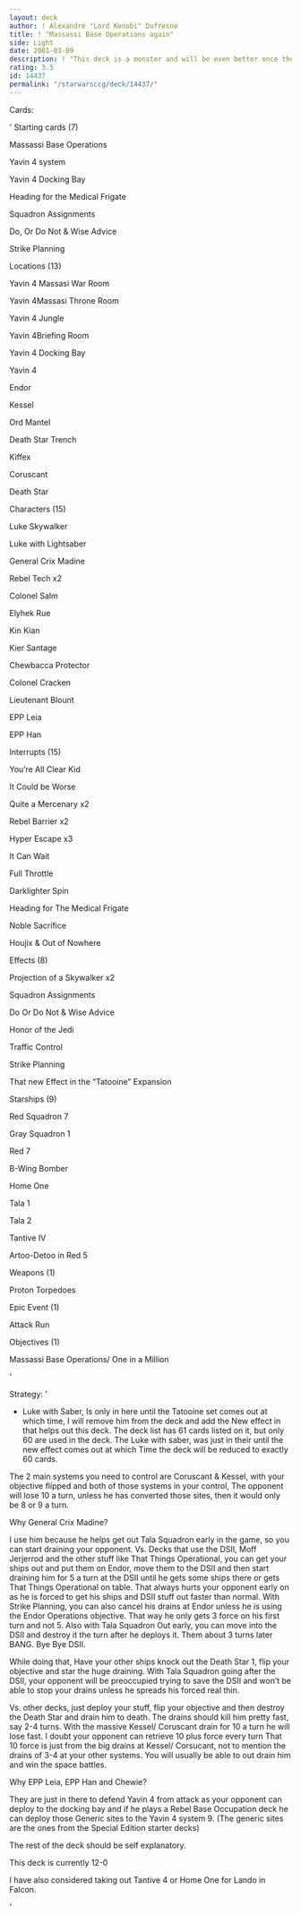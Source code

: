 ```yaml
---
layout: deck
author: ! Alexandre "Lord Kenobi" Dufresne
title: ! "Massassi Base Operations again"
side: Light
date: 2001-03-09
description: ! "This deck is a monster and will be even better once the new Tatooine expasion comes out."
rating: 3.5
id: 14437
permalink: "/starwarsccg/deck/14437/"
---
```

Cards: 

' 
Starting cards (7)


Massassi Base Operations 

Yavin 4 system

Yavin 4 Docking Bay

Heading for the Medical Frigate

Squadron Assignments 

Do, Or Do Not & Wise Advice 

Strike Planning


Locations (13) 


Yavin 4 Massasi War Room

Yavin 4Massasi Throne Room

Yavin 4 Jungle

Yavin 4Briefing Room

Yavin 4 Docking Bay 

Yavin 4 

Endor

Kessel

Ord Mantel 

Death Star Trench

Kiffex

Coruscant 

Death Star


Characters (15)


Luke Skywalker 

Luke with Lightsaber  

General Crix Madine  

Rebel Tech x2

Colonel Salm

Elyhek Rue

Kin Kian

Kier Santage

Chewbacca Protector 

Colonel Cracken 

Lieutenant Blount 

EPP Leia 

EPP Han 


Interrupts (15)


You’re All Clear Kid

It Could be Worse

Quite a Mercenary x2

Rebel Barrier x2

Hyper Escape x3

It Can Wait

Full Throttle

Darklighter Spin

Heading for The Medical Frigate 

Noble Sacrifice

Houjix & Out of Nowhere


Effects (8)


Projection of a Skywalker x2

Squadron Assignments

Do Or Do Not & Wise Advice 

Honor of the Jedi

Traffic Control

Strike Planning 

That new Effect in the &#8220;Tatooine&#8221; Expansion  


Starships (9)


Red Squadron 7

Gray Squadron 1

Red 7

B-Wing Bomber

Home One 

Tala 1 

Tala 2 

Tantive IV

Artoo-Detoo in Red 5


Weapons (1)


Proton Torpedoes


Epic Event (1)


Attack Run


Objectives (1)


Massassi Base Operations/ One in a Million 

'

Strategy: '

* Luke with Saber, Is only in here until the Tatooine set comes out at which time, I will remove him from the deck and add the New effect in that helps out this deck. The deck list has 61 cards listed on it, but only 60 are used in the deck. The Luke with saber, was just in their until the new effect comes out at which Time the deck will be reduced to exactly 60 cards. 


The 2 main systems you need to control are Coruscant & Kessel, with your objective flipped and both of those systems in your control, The opponent will lose 10 a turn, unless he has converted those sites, then it would only be 8 or 9 a turn.


  Why General Crix Madine? 


I use him because he helps get out Tala Squadron early in the game, so you can start draining your opponent. Vs. Decks that use the DSII, Moff Jerjerrod and the other stuff like That Things Operational, you can get your ships out and put them on Endor, move them to the DSII and then start draining him for 5 a turn at the DSII until he gets some ships there or gets That Things Operational on table. That always hurts your opponent early on as he is forced to get his ships and DSII stuff out faster than normal. With Strike Planning, you can also cancel his drains at Endor unless he is using the Endor Operations objective. That way he only gets 3 force on his first turn and not 5. Also with Tala Squadron Out early, you can move into the DSII and destroy it the turn after he deploys it. Them about 3 turns later BANG. Bye Bye DSII. 


While doing that, Have your other ships knock out the Death Star 1, flip your objective and star the huge draining. With Tala Squadron going after the DSII, your opponent will be preoccupied trying to save the DSII and won&#8217;t be able to stop your drains unless he spreads his forced real thin.  


Vs. other decks, just deploy your stuff, flip your objective and then destroy the Death Star and drain him to death. The drains should kill him pretty fast, say 2-4 turns. With the massive Kessel/ Coruscant drain for 10 a turn he will lose fast. I doubt your opponent can retrieve 10 plus force every turn That 10 force is just from the big drains at Kessel/ Corsucant, not to mention the drains of 3-4 at your other systems. You will usually be able to out drain him and win the space battles.  


Why EPP Leia, EPP Han and Chewie?


They are just in there to defend Yavin 4 from attack as your opponent can deploy to the docking bay and if he plays a Rebel Base Occupation deck he can deploy those Generic sites to the Yavin 4 system 9. (The generic sites are the ones from the Special Edition starter decks)


The rest of the deck should be self explanatory.


This deck is currently 12-0   


I have also considered taking out Tantive 4 or Home One for Lando in Falcon.  

'
